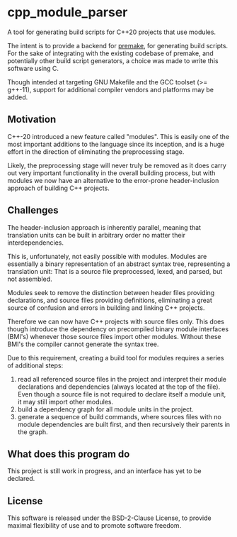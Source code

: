 # cpp_module_parser #

A tool for generating build scripts for C++20 projects that use modules.

The intent is to provide a backend for
[premake](https://github.com/premake/premake-core/), for generating build
scripts.
For the sake of integrating with the existing codebase of premake, and
potentially other build script generators, a choice was made to write this
software using C.

Though intended at targeting GNU Makefile and the GCC toolset (>= g++-11),
support for additional compiler vendors and platforms may be added.

## Motivation ##

C++-20 introduced a new feature called "modules".
This is easily one of the most important additions to the language since its
inception, and is a huge effort in the direction of eliminating the preprocessing
stage.

Likely, the preprocessing stage will never truly be removed as it does carry
out very important functionality in the overall building process, but with modules
we now have an alternative to the error-prone header-inclusion approach of
building C++ projects.

## Challenges ##

The header-inclusion approach is inherently parallel, meaning that translation units
can be built in arbitrary order no matter their interdependencies.

This is, unfortunately, not easily possible with modules. Modules are essentially a
binary representation of an abstract syntax tree, representing a translation unit:
That is a source file preprocessed, lexed, and parsed, but not assembled.

Modules seek to remove the distinction between header files providing declarations,
and source files providing definitions, eliminating a great source of confusion and
errors in building and linking C++ projects.

Therefore we can now have C++ projects with source files only. This does though
introduce the dependency on precompiled binary module interfaces (BMI's) whenever
those source files import other modules. Without these BMI's the compiler cannot
generate the syntax tree.

Due to this requirement, creating a build tool for modules requires a series of
additional steps:

1) read all referenced source files in the project and interpret their module
   declarations and dependencies (always located at the top of the file).
   Even though a source file is not required to declare itself a module unit,
   it may still import other modules.
2) build a dependency graph for all module units in the project.
3) generate a sequence of build commands, where sources files with no module
   dependencies are built first, and then recursively their parents in the graph.

## What does this program do ##

This project is still work in progress, and an interface has yet to be declared.


## License ##

This software is released under the BSD-2-Clause License, to provide maximal
flexibility of use and to promote software freedom.
